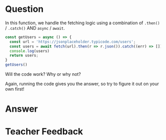 # Question

In this function, we handle the fetching logic using a combination of `.then()` / `.catch()` AND  `async` / `await`. 

```js
const getUsers = async () => {
  const url = 'https://jsonplaceholder.typicode.com/users';
  const users = await fetch(url).then(r => r.json()).catch((err) => []);
  console.log(users)
  return users;
}
getUsers()
```

Will the code work? Why or why not?

Again, running the code gives you the answer, so try to figure it out on your own first!

# Answer


# Teacher Feedback
